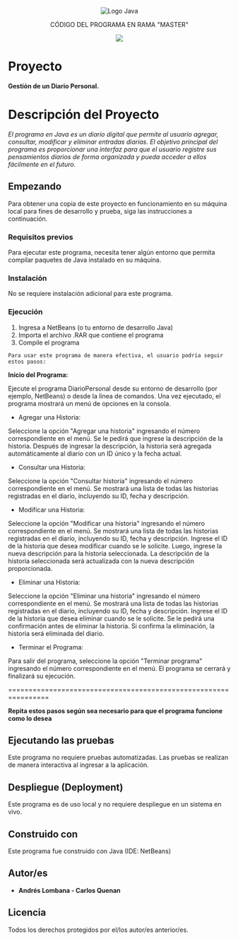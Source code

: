 <p align="center">
    <img src="https://seeklogo.com/images/J/java-logo-7833D1D21A-seeklogo.com.png" alt="Logo Java">
</p>

<p align="center">
    CÓDIGO DEL PROGRAMA EN RAMA "MASTER"
</p>

<p align="center">
    <img src="https://img.shields.io/badge/GitHub-%23121011.svg?style=for-the-badge&logo=github&logoColor=white">
</p>

# Proyecto

**Gestión de un Diario Personal.**

# Descripción del Proyecto

*El programa en Java es un diario digital que permite al usuario agregar, consultar, modificar y eliminar entradas diarias. El objetivo principal del programa es proporcionar una interfaz para que el usuario registre sus pensamientos diarios de forma organizada y pueda acceder a ellos fácilmente en el futuro.*

## Empezando

Para obtener una copia de este proyecto en funcionamiento en su máquina local para fines de desarrollo y prueba, siga las instrucciones a continuación.

### Requisitos previos

Para ejecutar este programa, necesita tener algún entorno que permita compilar paquetes de Java instalado en su máquina.

### Instalación

No se requiere instalación adicional para este programa.

### Ejecución

1. Ingresa a NetBeans (o tu entorno de desarrollo Java)
2. Importa el archivo .RAR que contiene el programa
3. Compile el programa 
```
Para usar este programa de manera efectiva, el usuario podría seguir estos pasos:
```
**Inicio del Programa:**

Ejecute el programa DiarioPersonal desde su entorno de desarrollo (por ejemplo, NetBeans) o desde la línea de comandos.
Una vez ejecutado, el programa mostrará un menú de opciones en la consola.

* Agregar una Historia:

Seleccione la opción "Agregar una historia" ingresando el número correspondiente en el menú.
Se le pedirá que ingrese la descripción de la historia.
Después de ingresar la descripción, la historia será agregada automáticamente al diario con un ID único y la fecha actual.

* Consultar una Historia:

Seleccione la opción "Consultar historia" ingresando el número correspondiente en el menú.
Se mostrará una lista de todas las historias registradas en el diario, incluyendo su ID, fecha y descripción.

* Modificar una Historia:

Seleccione la opción "Modificar una historia" ingresando el número correspondiente en el menú.
Se mostrará una lista de todas las historias registradas en el diario, incluyendo su ID, fecha y descripción.
Ingrese el ID de la historia que desea modificar cuando se le solicite.
Luego, ingrese la nueva descripción para la historia seleccionada.
La descripción de la historia seleccionada será actualizada con la nueva descripción proporcionada.

* Eliminar una Historia:

Seleccione la opción "Eliminar una historia" ingresando el número correspondiente en el menú.
Se mostrará una lista de todas las historias registradas en el diario, incluyendo su ID, fecha y descripción.
Ingrese el ID de la historia que desea eliminar cuando se le solicite.
Se le pedirá una confirmación antes de eliminar la historia.
Si confirma la eliminación, la historia será eliminada del diario.

* Terminar el Programa:

Para salir del programa, seleccione la opción "Terminar programa" ingresando el número correspondiente en el menú.
El programa se cerrará y finalizará su ejecución.

================================================================

**Repita estos pasos según sea necesario para que el programa funcione como lo desea**

## Ejecutando las pruebas

Este programa no requiere pruebas automatizadas. Las pruebas se realizan de manera interactiva al ingresar a la aplicación.

## Despliegue (Deployment)

Este programa es de uso local y no requiere despliegue en un sistema en vivo.

## Construido con

Este programa fue construido con Java (IDE: NetBeans)

## Autor/es

* **Andrés Lombana - Carlos Quenan** 

## Licencia

Todos los derechos protegidos por el/los autor/es anterior/es.
